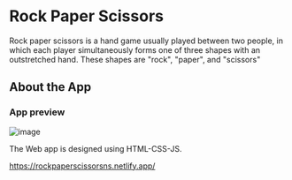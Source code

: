# Rock Paper Scissors
Rock paper scissors is a hand game usually played between two people, in which each player simultaneously forms one of three shapes with an outstretched hand. These shapes are "rock", "paper", and "scissors"  

## About the App
### App preview 
![image](https://user-images.githubusercontent.com/63840903/134813875-aa913b4f-c7d2-48cb-b952-0db893c4da51.png)

The Web app is designed using HTML-CSS-JS. 

https://rockpaperscissorsns.netlify.app/
